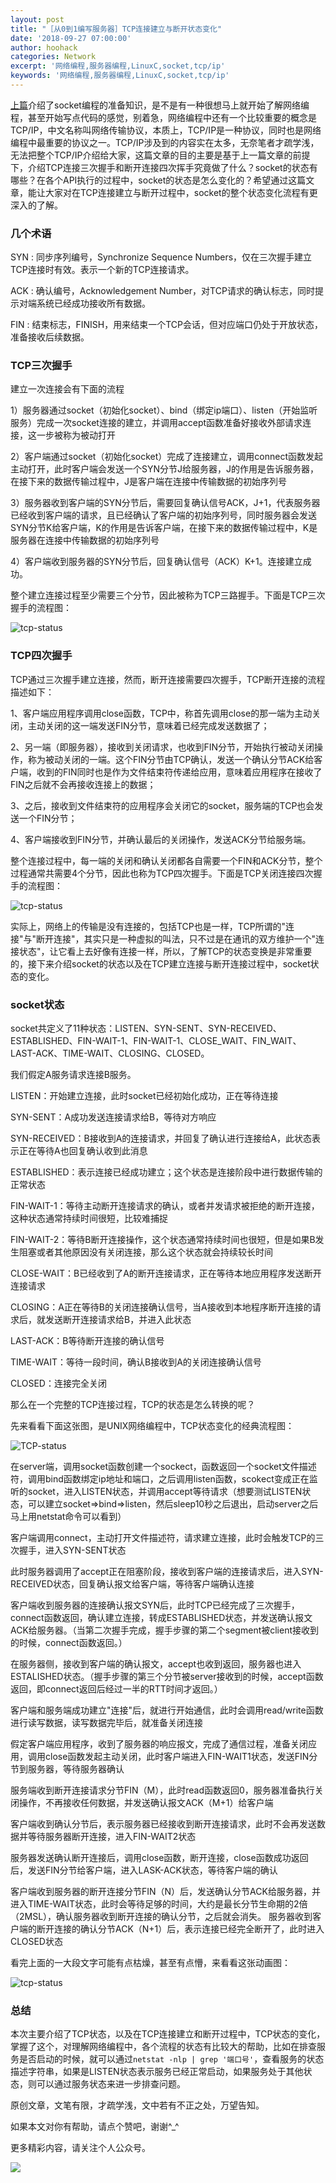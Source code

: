 ```yaml
---
layout: post
title: "［从0到1编写服务器］TCP连接建立与断开状态变化"
date: '2018-09-27 07:00:00'
author: hoohack
categories: Network
excerpt: '网络编程,服务器编程,LinuxC,socket,tcp/ip'
keywords: '网络编程,服务器编程,LinuxC,socket,tcp/ip'
---
```



[上篇](https://www.hoohack.me/2018/09/05/webserver-zero-to-one-basic)介绍了socket编程的准备知识，是不是有一种很想马上就开始了解网络编程，甚至开始写点代码的感觉，别着急，网络编程中还有一个比较重要的概念是TCP/IP，中文名称叫网络传输协议，本质上，TCP/IP是一种协议，同时也是网络编程中最重要的协议之一。TCP/IP涉及到的内容实在太多，无奈笔者才疏学浅，无法把整个TCP/IP介绍给大家，这篇文章的目的主要是基于上一篇文章的前提下，介绍TCP连接三次握手和断开连接四次挥手究竟做了什么？socket的状态有哪些？在各个API执行的过程中，socket的状态是怎么变化的？希望通过这篇文章，能让大家对在TCP连接建立与断开过程中，socket的整个状态变化流程有更深入的了解。

### 几个术语

SYN : 同步序列编号，Synchronize Sequence Numbers，仅在三次握手建立TCP连接时有效。表示一个新的TCP连接请求。 

ACK : 确认编号，Acknowledgement Number，对TCP请求的确认标志，同时提示对端系统已经成功接收所有数据。 

FIN : 结束标志，FINISH，用来结束一个TCP会话，但对应端口仍处于开放状态，准备接收后续数据。 

<!--more-->

### TCP三次握手

建立一次连接会有下面的流程

1）服务器通过socket（初始化socket）、bind（绑定ip端口）、listen（开始监听服务）完成一次socket连接的建立，并调用accept函数准备好接收外部请求连接，这一步被称为被动打开

2）客户端通过socket（初始化socket）完成了连接建立，调用connect函数发起主动打开，此时客户端会发送一个SYN分节J给服务器，J的作用是告诉服务器，在接下来的数据传输过程中，J是客户端在连接中传输数据的初始序列号

3）服务器收到客户端的SYN分节后，需要回复确认信号ACK，J+1，代表服务器已经收到客户端的请求，且已经确认了客户端的初始序列号，同时服务器会发送SYN分节K给客户端，K的作用是告诉客户端，在接下来的数据传输过程中，K是服务器在连接中传输数据的初始序列号

4）客户端收到服务器的SYN分节后，回复确认信号（ACK）K+1。连接建立成功。

整个建立连接过程至少需要三个分节，因此被称为TCP三路握手。下面是TCP三次握手的流程图：

![tcp-status](https://www.hoohack.me/assets/images/2018/09/tcp-3shake.gif)



### TCP四次握手

TCP通过三次握手建立连接，然而，断开连接需要四次握手，TCP断开连接的流程描述如下：

1、客户端应用程序调用close函数，TCP中，称首先调用close的那一端为主动关闭，主动关闭的这一端发送FIN分节，意味着已经完成发送数据了；

2、另一端（即服务器），接收到关闭请求，也收到FIN分节，开始执行被动关闭操作，称为被动关闭的一端。这个FIN分节由TCP确认，发送一个确认分节ACK给客户端，收到的FIN同时也是作为文件结束符传递给应用，意味着应用程序在接收了FIN之后就不会再接收连接上的数据；

3、之后，接收到文件结束符的应用程序会关闭它的socket，服务端的TCP也会发送一个FIN分节；

4、客户端接收到FIN分节，并确认最后的关闭操作，发送ACK分节给服务端。

整个连接过程中，每一端的关闭和确认关闭都各自需要一个FIN和ACK分节，整个过程通常共需要4个分节，因此也称为TCP四次握手。下面是TCP关闭连接四次握手的流程图：

![tcp-status](https://www.hoohack.me/assets/images/2018/09/tcp-4shake.gif)



实际上，网络上的传输是没有连接的，包括TCP也是一样，TCP所谓的"连接"与"断开连接"，其实只是一种虚拟的叫法，只不过是在通讯的双方维护一个"连接状态"，让它看上去好像有连接一样，所以，了解TCP的状态变换是非常重要的，接下来介绍socket的状态以及在TCP建立连接与断开连接过程中，socket状态的变化。

### socket状态

socket共定义了11种状态：LISTEN、SYN-SENT、SYN-RECEIVED、ESTABLISHED、FIN-WAIT-1、FIN-WAIT-1、CLOSE_WAIT、FIN_WAIT、LAST-ACK、TIME-WAIT、CLOSING、CLOSED。

我们假定A服务请求连接B服务。

LISTEN：开始建立连接，此时socket已经初始化成功，正在等待连接

SYN-SENT：A成功发送连接请求给B，等待对方响应

SYN-RECEIVED：B接收到A的连接请求，并回复了确认进行连接给A，此状态表示正在等待A也回复确认收到此消息

ESTABLISHED：表示连接已经成功建立；这个状态是连接阶段中进行数据传输的正常状态

FIN-WAIT-1：等待主动断开连接请求的确认，或者并发请求被拒绝的断开连接，这种状态通常持续时间很短，比较难捕捉

FIN-WAIT-2：等待B断开连接操作，这个状态通常持续时间也很短，但是如果B发生阻塞或者其他原因没有关闭连接，那么这个状态就会持续较长时间

CLOSE-WAIT：B已经收到了A的断开连接请求，正在等待本地应用程序发送断开连接请求

CLOSING：A正在等待B的关闭连接确认信号，当A接收到本地程序断开连接的请求后，就发送断开连接请求给B，并进入此状态

LAST-ACK：B等待断开连接的确认信号

TIME-WAIT：等待一段时间，确认B接收到A的关闭连接确认信号

CLOSED：连接完全关闭

那么在一个完整的TCP连接过程，TCP的状态是怎么转换的呢？

先来看看下面这张图，是UNIX网络编程中，TCP状态变化的经典流程图：

![TCP-status](https://www.hoohack.me/assets/images/2018/09/tcp-classic.png)

在server端，调用socket函数创建一个sockect，函数返回一个socket文件描述符，调用bind函数绑定ip地址和端口，之后调用listen函数，scokect变成正在监听的socket，进入LISTEN状态，并调用accept等待请求（想要测试LISTEN状态，可以建立socket=>bind=>listen，然后sleep10秒之后退出，启动server之后马上用netstat命令可以看到）

客户端调用connect，主动打开文件描述符，请求建立连接，此时会触发TCP的三次握手，进入SYN-SENT状态

此时服务器调用了accept正在阻塞阶段，接收到客户端的连接请求后，进入SYN-RECEIVED状态，回复确认报文给客户端，等待客户端确认连接

客户端收到服务器的连接确认报文SYN后，此时TCP已经完成了三次握手，connect函数返回，确认建立连接，转成ESTABLISHED状态，并发送确认报文ACK给服务器。（当第二次握手完成，握手步骤的第二个segment被client接收到的时候，connect函数返回。）

在服务器侧，接收到客户端的确认报文，accept也收到返回，服务器也进入ESTALISHED状态。（握手步骤的第三个分节被server接收到的时候，accept函数返回，即connect返回后经过一半的RTT时间才返回。）

客户端和服务端成功建立"连接"后，就进行开始通信，此时会调用read/write函数进行读写数据，读写数据完毕后，就准备关闭连接

假定客户端应用程序，收到了服务器的响应报文，完成了通信过程，准备关闭应用，调用close函数发起主动关闭，此时客户端进入FIN-WAIT1状态，发送FIN分节到服务器，等待服务器确认

服务端收到断开连接请求分节FIN（M），此时read函数返回0，服务器准备执行关闭操作，不再接收任何数据，并发送确认报文ACK（M+1）给客户端

客户端收到确认分节后，表示服务器已经接收到断开连接请求，此时不会再发送数据并等待服务器断开连接，进入FIN-WAIT2状态

服务器发送确认断开连接后，调用close函数，断开连接，close函数成功返回后，发送FIN分节给客户端，进入LASK-ACK状态，等待客户端的确认

客户端收到服务器的断开连接分节FIN（N）后，发送确认分节ACK给服务器，并进入TIME-WAIT状态，此时会等待足够的时间，大约是最长分节生命期的2倍（2MSL），确认服务器收到断开连接的确认分节，之后就会消失。 服务器收到客户端的断开连接的确认分节ACK（N+1）后，表示连接已经完全断开了，此时进入CLOSED状态 

看完上面的一大段文字可能有点枯燥，甚至有点懵，来看看这张动画图：

![tcp-status](https://www.hoohack.me/assets/images/2018/09/tcp-status.gif)

### 总结

本次主要介绍了TCP状态，以及在TCP连接建立和断开过程中，TCP状态的变化，掌握了这个，对理解网络编程中，各个流程的状态有比较大的帮助，比如在排查服务是否启动的时候，就可以通过`netstat -nlp | grep '端口号'`，查看服务的状态描述字符串，如果是LISTEN状态表示服务已经正常启动，如果服务处于其他状态，则可以通过服务状态来进一步排查问题。

原创文章，文笔有限，才疏学浅，文中若有不正之处，万望告知。

如果本文对你有帮助，请点个赞吧，谢谢^_^

更多精彩内容，请关注个人公众号。

![](https://www.hoohack.me/assets/images/qrcode.jpg)